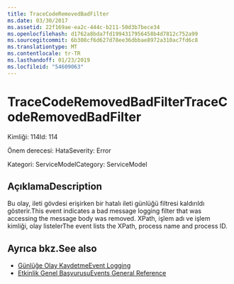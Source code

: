 ```yaml
---
title: TraceCodeRemovedBadFilter
ms.date: 03/30/2017
ms.assetid: 22f169ae-ea2c-444c-b211-50d3b7bece34
ms.openlocfilehash: d1762a8bda7fd1994317956458b4d7812c752a99
ms.sourcegitcommit: 6b308cf6d627d78ee36dbbae8972a310ac7fd6c8
ms.translationtype: MT
ms.contentlocale: tr-TR
ms.lasthandoff: 01/23/2019
ms.locfileid: "54609063"
---
```

# <a name="tracecoderemovedbadfilter"></a><span data-ttu-id="37d4b-102">TraceCodeRemovedBadFilter</span><span class="sxs-lookup"><span data-stu-id="37d4b-102">TraceCodeRemovedBadFilter</span></span>
<span data-ttu-id="37d4b-103">Kimliği: 114</span><span class="sxs-lookup"><span data-stu-id="37d4b-103">Id: 114</span></span>  
  
 <span data-ttu-id="37d4b-104">Önem derecesi: Hata</span><span class="sxs-lookup"><span data-stu-id="37d4b-104">Severity: Error</span></span>  
  
 <span data-ttu-id="37d4b-105">Kategori: ServiceModel</span><span class="sxs-lookup"><span data-stu-id="37d4b-105">Category: ServiceModel</span></span>  
  
## <a name="description"></a><span data-ttu-id="37d4b-106">Açıklama</span><span class="sxs-lookup"><span data-stu-id="37d4b-106">Description</span></span>  
 <span data-ttu-id="37d4b-107">Bu olay, ileti gövdesi erişirken bir hatalı ileti günlüğü filtresi kaldırıldı gösterir.</span><span class="sxs-lookup"><span data-stu-id="37d4b-107">This event indicates a bad message logging filter that was accessing the message body was removed.</span></span> <span data-ttu-id="37d4b-108">XPath, işlem adı ve işlem kimliği, olay listeler</span><span class="sxs-lookup"><span data-stu-id="37d4b-108">The event lists the XPath, process name and process ID.</span></span>  
  
## <a name="see-also"></a><span data-ttu-id="37d4b-109">Ayrıca bkz.</span><span class="sxs-lookup"><span data-stu-id="37d4b-109">See also</span></span>
- [<span data-ttu-id="37d4b-110">Günlüğe Olay Kaydetme</span><span class="sxs-lookup"><span data-stu-id="37d4b-110">Event Logging</span></span>](../../../../../docs/framework/wcf/diagnostics/event-logging/index.md)
- [<span data-ttu-id="37d4b-111">Etkinlik Genel Başvurusu</span><span class="sxs-lookup"><span data-stu-id="37d4b-111">Events General Reference</span></span>](../../../../../docs/framework/wcf/diagnostics/event-logging/events-general-reference.md)
